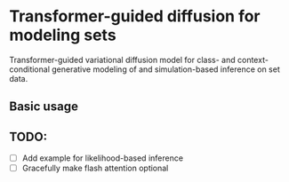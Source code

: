 # Transformer-guided diffusion for modeling sets

Transformer-guided variational diffusion model for class- and context-conditional generative modeling of and simulation-based inference on set data.

## Basic usage

## TODO:

- [ ] Add example for likelihood-based inference
- [ ] Gracefully make flash attention optional